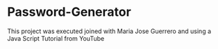 # Password-Generator
This project was executed joined with Maria Jose Guerrero and using a Java Script Tutorial from YouTube